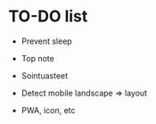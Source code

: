 # TO-DO list

- Prevent sleep

- Top note

- Sointuasteet

- Detect mobile landscape => layout

- PWA, icon, etc
